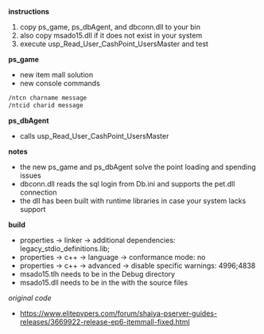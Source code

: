 **instructions**
1. copy ps_game, ps_dbAgent, and dbconn.dll to your bin
2. also copy msado15.dll if it does not exist in your system
3. execute usp_Read_User_CashPoint_UsersMaster and test

**ps_game**
* new item mall solution
* new console commands
```asm
/ntcn charname message
/ntcid charid message
```

**ps_dbAgent**
* calls usp_Read_User_CashPoint_UsersMaster


**notes**

- the new ps_game and ps_dbAgent solve the point loading and spending issues
- dbconn.dll reads the sql login from Db.ini and supports the pet.dll connection
- the dll has been built with runtime libraries in case your system lacks support

**build**

- properties -> linker -> additional dependencies: legacy_stdio_definitions.lib;
- properties -> c++ -> language -> conformance mode: no
- properties -> c++ -> advanced -> disable specific warnings: 4996;4838
- msado15.tlh needs to be in the Debug directory
- msado15.dll needs to be in the with the source files

*original code*

- https://www.elitepvpers.com/forum/shaiya-pserver-guides-releases/3669922-release-ep6-itemmall-fixed.html
